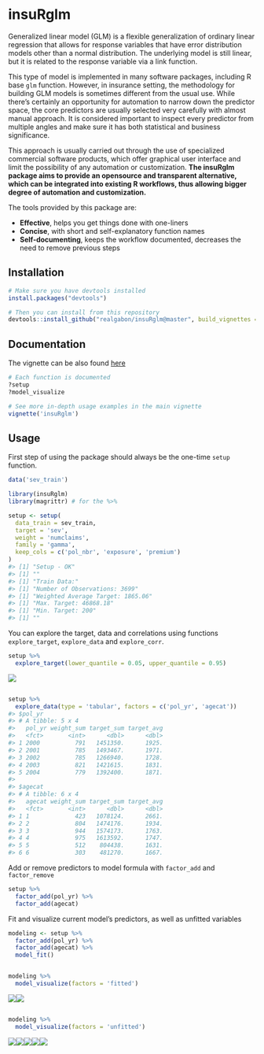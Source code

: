 
<!-- README.md is generated from README.Rmd. Please edit that file -->

# insuRglm

Generalized linear model (GLM) is a flexible generalization of ordinary
linear regression that allows for response variables that have error
distribution models other than a normal distribution. The underlying
model is still linear, but it is related to the response variable via a
link function.

This type of model is implemented in many software packages, including R
base `glm` function. However, in insurance setting, the methodology for
building GLM models is sometimes different from the usual use. While
there’s certainly an opportunity for automation to narrow down the
predictor space, the core predictors are usually selected very carefully
with almost manual approach. It is considered important to inspect every
predictor from multiple angles and make sure it has both statistical and
business significance.

This approach is usually carried out through the use of specialized
commercial software products, which offer graphical user interface and
limit the possibility of any automation or customization. **The insuRglm
package aims to provide an opensource and transparent alternative, which
can be integrated into existing R workflows, thus allowing bigger degree
of automation and customization.**

The tools provided by this package are:

  - **Effective**, helps you get things done with one-liners
  - **Concise**, with short and self-explanatory function names
  - **Self-documenting**, keeps the workflow documented, decreases the
    need to remove previous steps

## Installation

``` r
# Make sure you have devtools installed
install.packages("devtools")

# Then you can install from this repository
devtools::install_github("realgabon/insuRglm@master", build_vignettes = TRUE)
```

## Documentation

The vignette can be also found
[here](https://github.com/realgabon/insuRglm/tree/master/vignettes/insuRglm.md)

``` r
# Each function is documented
?setup
?model_visualize

# See more in-depth usage examples in the main vignette
vignette('insuRglm')
```

## Usage

First step of using the package should always be the one-time `setup`
function.

``` r
data('sev_train')

library(insuRglm)
library(magrittr) # for the %>%

setup <- setup(
  data_train = sev_train,
  target = 'sev',
  weight = 'numclaims',
  family = 'gamma',
  keep_cols = c('pol_nbr', 'exposure', 'premium')
)
#> [1] "Setup - OK"
#> [1] ""
#> [1] "Train Data:"
#> [1] "Number of Observations: 3699"
#> [1] "Weighted Average Target: 1865.06"
#> [1] "Max. Target: 46868.18"
#> [1] "Min. Target: 200"
#> [1] ""
```

You can explore the target, data and correlations using functions
`explore_target`, `explore_data` and `explore_corr`.

``` r
setup %>% 
  explore_target(lower_quantile = 0.05, upper_quantile = 0.95)
```

![](man/figures/README-unnamed-chunk-5-1.png)<!-- -->

``` r

setup %>% 
  explore_data(type = 'tabular', factors = c('pol_yr', 'agecat'))
#> $pol_yr
#> # A tibble: 5 x 4
#>   pol_yr weight_sum target_sum target_avg
#>   <fct>       <int>      <dbl>      <dbl>
#> 1 2000          791   1451350.      1925.
#> 2 2001          785   1493467.      1971.
#> 3 2002          785   1266940.      1728.
#> 4 2003          821   1421615.      1831.
#> 5 2004          779   1392400.      1871.
#> 
#> $agecat
#> # A tibble: 6 x 4
#>   agecat weight_sum target_sum target_avg
#>   <fct>       <int>      <dbl>      <dbl>
#> 1 1             423   1078124.      2661.
#> 2 2             804   1474176.      1934.
#> 3 3             944   1574173.      1763.
#> 4 4             975   1613592.      1747.
#> 5 5             512    804438.      1631.
#> 6 6             303    481270.      1667.
```

Add or remove predictors to model formula with `factor_add` and
`factor_remove`

``` r
setup %>% 
  factor_add(pol_yr) %>% 
  factor_add(agecat)
```

Fit and visualize current model’s predictors, as well as unfitted
variables

``` r
modeling <- setup %>% 
  factor_add(pol_yr) %>% 
  factor_add(agecat) %>% 
  model_fit()


modeling %>% 
  model_visualize(factors = 'fitted')
```

![](man/figures/README-unnamed-chunk-7-1.png)<!-- -->![](man/figures/README-unnamed-chunk-7-2.png)<!-- -->

``` r

modeling %>% 
  model_visualize(factors = 'unfitted')
```

![](man/figures/README-unnamed-chunk-7-3.png)<!-- -->![](man/figures/README-unnamed-chunk-7-4.png)<!-- -->![](man/figures/README-unnamed-chunk-7-5.png)<!-- -->![](man/figures/README-unnamed-chunk-7-6.png)<!-- -->![](man/figures/README-unnamed-chunk-7-7.png)<!-- -->
